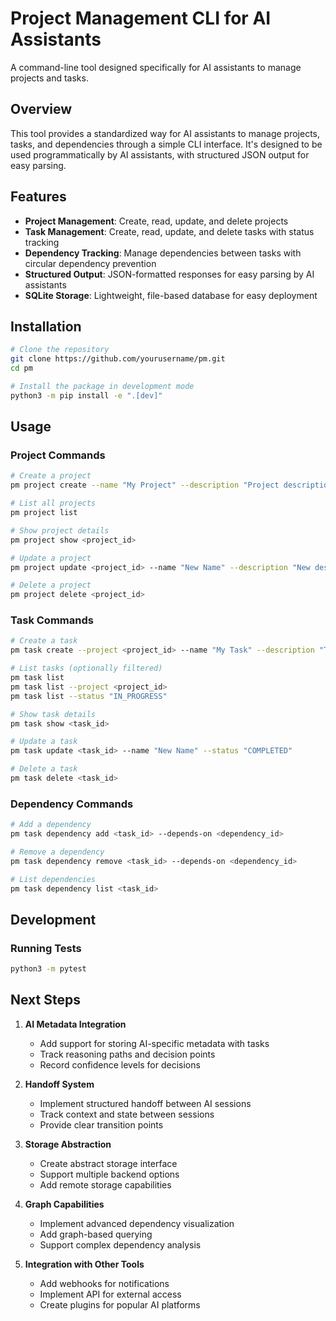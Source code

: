 # Project Management CLI for AI Assistants

A command-line tool designed specifically for AI assistants to manage projects and tasks.

## Overview

This tool provides a standardized way for AI assistants to manage projects, tasks, and dependencies through a simple CLI interface. It's designed to be used programmatically by AI assistants, with structured JSON output for easy parsing.

## Features

- **Project Management**: Create, read, update, and delete projects
- **Task Management**: Create, read, update, and delete tasks with status tracking
- **Dependency Tracking**: Manage dependencies between tasks with circular dependency prevention
- **Structured Output**: JSON-formatted responses for easy parsing by AI assistants
- **SQLite Storage**: Lightweight, file-based database for easy deployment

## Installation

```bash
# Clone the repository
git clone https://github.com/yourusername/pm.git
cd pm

# Install the package in development mode
python3 -m pip install -e ".[dev]"
```

## Usage

### Project Commands

```bash
# Create a project
pm project create --name "My Project" --description "Project description"

# List all projects
pm project list

# Show project details
pm project show <project_id>

# Update a project
pm project update <project_id> --name "New Name" --description "New description"

# Delete a project
pm project delete <project_id>
```

### Task Commands

```bash
# Create a task
pm task create --project <project_id> --name "My Task" --description "Task description" --status "NOT_STARTED"

# List tasks (optionally filtered)
pm task list
pm task list --project <project_id>
pm task list --status "IN_PROGRESS"

# Show task details
pm task show <task_id>

# Update a task
pm task update <task_id> --name "New Name" --status "COMPLETED"

# Delete a task
pm task delete <task_id>
```

### Dependency Commands

```bash
# Add a dependency
pm task dependency add <task_id> --depends-on <dependency_id>

# Remove a dependency
pm task dependency remove <task_id> --depends-on <dependency_id>

# List dependencies
pm task dependency list <task_id>
```

## Development

### Running Tests

```bash
python3 -m pytest
```

## Next Steps

1. **AI Metadata Integration**

   - Add support for storing AI-specific metadata with tasks
   - Track reasoning paths and decision points
   - Record confidence levels for decisions

2. **Handoff System**

   - Implement structured handoff between AI sessions
   - Track context and state between sessions
   - Provide clear transition points

3. **Storage Abstraction**

   - Create abstract storage interface
   - Support multiple backend options
   - Add remote storage capabilities

4. **Graph Capabilities**

   - Implement advanced dependency visualization
   - Add graph-based querying
   - Support complex dependency analysis

5. **Integration with Other Tools**
   - Add webhooks for notifications
   - Implement API for external access
   - Create plugins for popular AI platforms
